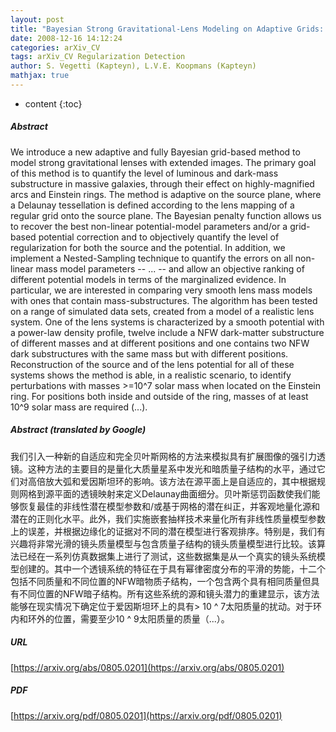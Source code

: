 ```yaml
---
layout: post
title: "Bayesian Strong Gravitational-Lens Modeling on Adaptive Grids: Objective Detection of Mass Substructure in Galaxies"
date: 2008-12-16 14:12:24
categories: arXiv_CV
tags: arXiv_CV Regularization Detection
author: S. Vegetti (Kapteyn), L.V.E. Koopmans (Kapteyn)
mathjax: true
---
```


* content
{:toc}

##### Abstract
We introduce a new adaptive and fully Bayesian grid-based method to model strong gravitational lenses with extended images. The primary goal of this method is to quantify the level of luminous and dark-mass substructure in massive galaxies, through their effect on highly-magnified arcs and Einstein rings. The method is adaptive on the source plane, where a Delaunay tessellation is defined according to the lens mapping of a regular grid onto the source plane. The Bayesian penalty function allows us to recover the best non-linear potential-model parameters and/or a grid-based potential correction and to objectively quantify the level of regularization for both the source and the potential. In addition, we implement a Nested-Sampling technique to quantify the errors on all non-linear mass model parameters -- ... -- and allow an objective ranking of different potential models in terms of the marginalized evidence. In particular, we are interested in comparing very smooth lens mass models with ones that contain mass-substructures. The algorithm has been tested on a range of simulated data sets, created from a model of a realistic lens system. One of the lens systems is characterized by a smooth potential with a power-law density profile, twelve include a NFW dark-matter substructure of different masses and at different positions and one contains two NFW dark substructures with the same mass but with different positions. Reconstruction of the source and of the lens potential for all of these systems shows the method is able, in a realistic scenario, to identify perturbations with masses >=10^7 solar mass when located on the Einstein ring. For positions both inside and outside of the ring, masses of at least 10^9 solar mass are required (...).

##### Abstract (translated by Google)
我们引入一种新的自适应和完全贝叶斯网格的方法来模拟具有扩展图像的强引力透镜。这种方法的主要目的是量化大质量星系中发光和暗质量子结构的水平，通过它们对高倍放大弧和爱因斯坦环的影响。该方法在源平面上是自适应的，其中根据规则网格到源平面的透镜映射来定义Delaunay曲面细分。贝叶斯惩罚函数使我们能够恢复最佳的非线性潜在模型参数和/或基于网格的潜在纠正，并客观地量化源和潜在的正则化水平。此外，我们实施嵌套抽样技术来量化所有非线性质量模型参数上的误差，并根据边缘化的证据对不同的潜在模型进行客观排序。特别是，我们有兴趣将非常光滑的镜头质量模型与包含质量子结构的镜头质量模型进行比较。该算法已经在一系列仿真数据集上进行了测试，这些数据集是从一个真实的镜头系统模型创建的。其中一个透镜系统的特征在于具有幂律密度分布的平滑的势能，十二个包括不同质量和不同位置的NFW暗物质子结构，一个包含两个具有相同质量但具有不同位置的NFW暗子结构。所有这些系统的源和镜头潜力的重建显示，该方法能够在现实情况下确定位于爱因斯坦环上的具有> 10 ^ 7太阳质量的扰动。对于环内和环外的位置，需要至少10 ^ 9太阳质量的质量（...）。

##### URL
[https://arxiv.org/abs/0805.0201](https://arxiv.org/abs/0805.0201)

##### PDF
[https://arxiv.org/pdf/0805.0201](https://arxiv.org/pdf/0805.0201)

